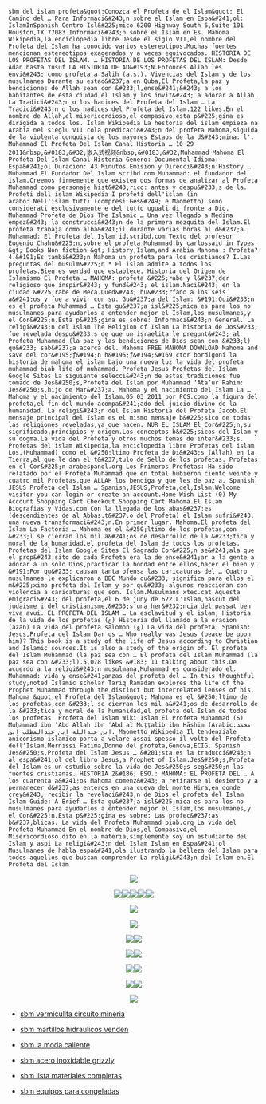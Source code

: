 
```
sbm del islam profeta&quot;Conozca el Profeta de el Islam&quot; El Camino del … Para Informaci&#243;n sobre el Islam en Espa&#241;ol: IslamInSpanish Centro Isl&#225;mico 6200 Highway South 6,Suite 101 Houston,TX 77083 Informaci&#243;n sobre el Islam en Es. Mahoma Wikipedia,la enciclopedia libre Desde el siglo VII,el nombre del Profeta del Islam ha conocido varios estereotipos.Muchas fuentes mencionan estereotipos exagerados y a veces equivocados. HISTORIA DE LOS PROFETAS DEL ISLAM. … HISTORIA DE LOS PROFETAS DEL ISLAM: Desde Adan hasta Yusuf LA HISTORIA DE AD&#193;N.Entonces Allah les envi&#243; como profeta a Salih (a.s.). Vivencias del Islam y de los musulmanes Durante su estad&#237;a en Quba,El Profeta,la paz y bendiciones de Allah sean con &#233;l,ense&#241;&#243; a los habitantes de esta ciudad el Islam y los invit&#243; a adorar a Allah. La Tradici&#243;n o los hadices del Profeta del Islam … La Tradici&#243;n o los hadices del Profeta del Islam.122 likes.En el nombre de Allah,el misericordioso,el compasivo,esta p&#225;gina es dirigida a todos los. Islam Wikipedia La hestoria del islam empieza na Arabia nel sieglu VII cola predicaci&#243;n del profeta Mahoma,siguida de la violenta conquista de los mayores Estaos de la d&#243;mina: l'. Muhammad El Profeta Del Islam Canal Historia … 10 29 2011&nbsp;&#0183;&#32;嵌入式视频&nbsp;&#0183;&#32;Muhammad Mahoma El Profeta Del Islam Canal Historia Genero: Documental Idioma: Espa&#241;ol Duracion: 43 Minutos Emision y Direcci&#243;n:History … Muhammad El Fundador Del Islam scribd.com Muhammad: el fundador del islam.Creemos firmemente que existen dos formas de analizar al Profeta Muhammad como personaje hist&#243;rico: antes y despu&#233;s de la. Profeti dell'islam Wikipedia I profeti dell'islam (in arabo:.Nell'islam tutti (compresi Ges&#249; e Maometto) sono considerati esclusivamente e del tutto uguali di fronte a Dio. Muhammad Profeta de Dios The Islamic … Una vez llegado a Medina empez&#243; la construcci&#243;n de la primera mezquita del Islam.El profeta trabaja como alba&#241;il durante varias horas al d&#237;a. Muhammad: El Profeta del Islam id.scribd.com Texto del profesor Eugenio Chahu&#225;n,sobre el profeta Muhammad.by carlossaid in Types &gt; Books Non fiction &gt; History,Islam,and Arabia Mahoma : Profeta? 4.&#191;Es tambi&#233;n Mahoma un profeta para los cristianos? I.Las preguntas del musulm&#225;n * El islam admite a todos los profetas.Bien es verdad que establece. Historia del Origen de Islamismo El Profeta … MAHOMA: profeta &#225;rabe y l&#237;der religioso que inspir&#243; y fund&#243; el islam.Naci&#243; en la ciudad &#225;rabe de Meca.Qued&#243; hu&#233;rfano a los seis a&#241;os y fue a vivir con su. Gu&#237;a del Islam: &#191;Qui&#233;n es el profeta Muhammad … Esta gu&#237;a isl&#225;mica es para los no musulmanes para ayudarlos a entender mejor el Islam,los musulmanes,y el Cor&#225;n.Esta p&#225;gina es sobre: Informaci&#243;n General. La religi&#243;n del Islam The Religion of Islam La historia de Jos&#233; fue revelada despu&#233;s de que un israelita le pregunt&#243; al Profeta Muhammad (la paz y las bendiciones de Dios sean con &#233;l) qu&#233; sab&#237;a acerca del. Mahoma FREE MAHOMA DOWNLOAD Mahoma and save del cor&#195;ƒ&#194;n h&#195;ƒ&#194;&#169;ctor bordigoni la historia de mahoma el islam bajo una nueva luz la vida del profeta muhammad biab life of muhammad. Profeta Jesus Profetas del Islam Google Sites La siguiente selecci&#243;n de estas tradiciones fue tomado de Jes&#250;s,Profeta del Islam por Muhammad ‘Ata’ur Rahim: Jes&#250;s,hijo de Mar&#237;a. Mahoma y el nacimiento del Islam La … Mahoma y el nacimiento del Islam.05 03 2011 por PCS.como la figura del profeta,el fin del mundo acompa&#241;ado del juicio divino de la humanidad. La religi&#243;n del Islam Historia del Profeta Jacob.El mensaje principal del Islam es el mismo mensaje b&#225;sico de todas las religiones reveladas,ya que nacen. NUR EL ISLAM El Cor&#225;n,su significado,principios y origen.Los conceptos b&#225;sicos del Islam y su dogma.La vida del Profeta y otros muchos temas de inter&#233;s. Profetas del islam Wikipedia,la enciclopedia libre Profetas del islam Los.(Muhammad) como el &#250;ltimo Profeta de Di&#243;s (Allah) en la Tierra,al que le dan el t&#237;tulo de Sello de los profetas. Profetas en el Cor&#225;n arabespanol.org Los Primeros Profetas: Ha sido relatado por el Profeta Muhammad que en total hubieron ciento veinte y cuatro mil Profetas,que ALLAH los bendiga y que les de paz a. Spanish: JESUS Profeta del Islam … Spanish,JESUS,Profeta,del,Islam.Welcome visitor you can login or create an account.Home Wish List (0) My Account Shopping Cart Checkout.Shopping Cart Mahoma.El Islam Biografias y Vidas.com Con la llegada de los abas&#237;es (descendientes de al Abbas,t&#237;o del Profeta) el Islam sufri&#243; una nueva transformaci&#243;n.En primer lugar. Mahoma.El profeta del Islam La Factoria … Mahoma es el &#250;ltimo de los profetas,con &#233;l se cierran los mil a&#241;os de desarrollo de la &#233;tica y moral de la humanidad,el profeta del Islam de todos los profetas. Profetas del Islam Google Sites El Sagrado Cor&#225;n se&#241;ala que el prop&#243;sito de cada Profeta era la de ense&#241;ar a la gente a adorar a un solo Dios,practicar la bondad entre ellos,hacer el bien y. &#191;Por qu&#233; causan tanta ofensa las caricaturas del … Cuatro musulmanes le explicaron a BBC Mundo qu&#233; significa para ellos el m&#225;ximo profeta del Islam y por qu&#233; algunos reaccionan con violencia a caricaturas que son. Islam.Musulmans xtec.cat Aquesta emigraci&#243; del profeta,el 6 de juny de 622.L'Islam,nascut del judaisme i del cristianisme,&#233;s una her&#232;ncia del passat ben viva avui. EL PROFETA DEL ISLAM … La esclavitud y el islam; Historia de la vida de los profetas (ع) Historia del llamado a la oracion (azan) La vida del profeta salomon (ع) La vida del profeta. Spanish: Jesus,Profeta del Islam Dar us … Who really was Jesus (peace be upon him)? This book is a study of the life of Jesus according to Christian and Islamic sources.It is also a study of the origin of. El profeta del Islam Muhammad (la paz sea con … El profeta del Islam Muhammad (la paz sea con &#233;l).5,078 likes &#183; 11 talking about this.De acuerdo a la religi&#243;n musulmana,Muhammad es considerado el. Muhammad: vida y ense&#241;anzas del profeta del … In this thoughtful study,noted Islamic scholar Tariq Ramadan explores the life of the Prophet Muhammad through the distinct but interrelated lenses of his. Mahoma &quot;el Profeta del Islam&quot; Mahoma es el &#250;ltimo de los profetas,con &#233;l se cierran los mil a&#241;os de desarrollo de la &#233;tica y moral de la humanidad,el profeta del Islam de todos los profetas. Profeta del Islam Wiki Islam El Profeta Muhammad (S) Muḥammad ibn ʿAbd Allah ibn ʿAbd al Muṭṭalib ibn Hāshim (Arabic:محمد ابن عبدالله ابن عبدالمطلب ابن. Maometto Wikipedia Il tendenziale aniconismo islamico porta a velare assai spesso il volto del Profeta dell'Islam.Mernissi Fatima,Donne del profeta,Genova,ECIG. Spanish Jes&#250;s,Profeta del Islam Jesus … &#201;sta es la traducci&#243;n al espa&#241;ol del libro Jesus,a Prophet of Islam.Jes&#250;s,Profeta del Islam es un estudio sobre la vida de Jes&#250;s seg&#250;n las fuentes cristianas. HISTORIA 2&#186; ESO.: MAHOMA: EL PROFETA DEL … A los cuarenta a&#241;os Mahoma comenz&#243; a retirarse al desierto y a permanecer d&#237;as enteros en una cueva del monte Hira,en donde crey&#243; recibir la revelaci&#243;n de Dios el profeta del Islam Islam Guide: A Brief … Esta gu&#237;a isl&#225;mica es para los no musulmanes para ayudarlos a entender mejor el Islam,los musulmanes,y el Cor&#225;n.Esta p&#225;gina es sobre: Las profec&#237;as b&#237;blicas. La vida del Profeta Muhammad biab.org La vida del Profeta Muhammad En el nombre de Dios,el Compasivo,el Misericordioso.dito en la materia,simplemente soy un estudiante del Islam y aspi La religi&#243;n del Islam Islam en Espa&#241;ol Musulmanes de habla espa&#241;ola ilustrando la belleza del Islam para todos aquellos que buscan comprender La religi&#243;n del Islam en.El Profeta del Islam 
```

<div align="center">

<a href="https://es-crusher.shibang-china.com/github&k=sbm+del+islam+profeta"><img src="https://static.shibang-china.com/es/crusher/logo.jpg"></a>

<a href="https://es-crusher.shibang-china.com/github&k=sbm+del+islam+profeta"><img src="https://static.shibang-china.com/es/crusher/index.jpg"></a><a href="https://es-crusher.shibang-china.com/material.htmlgithub&k=sbm+del+islam+profeta"><img src="https://static.shibang-china.com/es/crusher/material.jpg"></a><a href="https://es-crusher.shibang-china.com/application.htmlgithub&k=sbm+del+islam+profeta"><img src="https://static.shibang-china.com/es/crusher/application.jpg"></a><a href="https://es-crusher.shibang-china.com/aboutus.htmlgithub&k=sbm+del+islam+profeta"><img src="https://static.shibang-china.com/es/crusher/aboutus.jpg"></a><a href="https://es-crusher.shibang-china.com/contact.htmlgithub&k=sbm+del+islam+profeta"><img src="https://static.shibang-china.com/es/crusher/contact.jpg"></a>

<a href="https://es-crusher.shibang-china.com/github&k=sbm+del+islam+profeta"><img src="https://static.shibang-china.com/es/crusher/banner.jpg"></a>

<a href="https://swt.shibang-china.com/github&k=sbm+del+islam+profeta"><img src="https://static.shibang-china.com/es/crusher/text.jpg"></a>

<a href="https://swt.shibang-china.com/github&k=sbm+del+islam+profeta"><img src="https://static.shibang-china.com/es/crusher/chat.jpg"></a><a href="https://es-crusher.shibang-china.com/contact.htmlgithub&k=sbm+del+islam+profeta"><img src="https://static.shibang-china.com/es/crusher/message.jpg"></a>

<a href="https://es-crusher.shibang-china.com/products/pe.htmlgithub&k=sbm+del+islam+profeta"><img src="https://static.shibang-china.com/es/crusher/pe.jpg"></a><a href="https://es-crusher.shibang-china.com/products/pf.htmlgithub&k=sbm+del+islam+profeta"><img src="https://static.shibang-china.com/es/crusher/pf.jpg"></a>

<a href="https://es-crusher.shibang-china.com/products/hpt.htmlgithub&k=sbm+del+islam+profeta"><img src="https://static.shibang-china.com/es/crusher/hpt.jpg"></a><a href="https://es-crusher.shibang-china.com/products/vsi.htmlgithub&k=sbm+del+islam+profeta"><img src="https://static.shibang-china.com/es/crusher/vsi.jpg"></a>

<a href="https://es-crusher.shibang-china.com/products/klv.htmlgithub&k=sbm+del+islam+profeta"><img src="https://static.shibang-china.com/es/crusher/klv.jpg"></a><a href="https://es-crusher.shibang-china.com/products/portable.htmlgithub&k=sbm+del+islam+profeta"><img src="https://static.shibang-china.com/es/crusher/portable.jpg"></a>

<a href="https://swt.shibang-china.com/github&k=sbm+del+islam+profeta"><img src="https://static.shibang-china.com/es/crusher/case.jpg"></a>

</div>


* [sbm vermiculita circuito mineria](sbm%20vermiculita%20circuito%20mineria.md)

* [sbm martillos hidraulicos venden](sbm%20martillos%20hidraulicos%20venden.md)

* [sbm la moda caliente](sbm%20la%20moda%20caliente.md)

* [sbm acero inoxidable grizzly](sbm%20acero%20inoxidable%20grizzly.md)

* [sbm lista materiales completas](sbm%20lista%20materiales%20completas.md)

* [sbm equipos para congeladas](sbm%20equipos%20para%20congeladas.md)